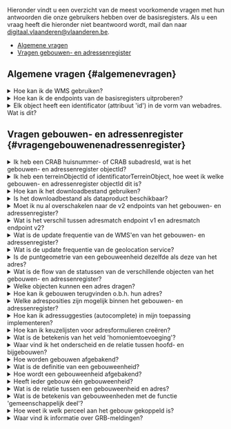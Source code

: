 Hieronder vindt u een overzicht van de meest voorkomende vragen met hun antwoorden die onze gebruikers hebben over de basisregisters.
Als u een vraag heeft die hieronder niet beantwoord wordt, mail dan naar digitaal.vlaanderen@vlaanderen.be.

* [Algemene vragen](#algemenevragen)
* [Vragen gebouwen- en adressenregister](#vragengebouwenenadressenregister)

  
## Algemene vragen {#algemenevragen}
 
<details>

<summary>Hoe kan ik de WMS gebruiken?</summary>

De WMS laat toe adressen, gebouwen en gebouweenheden per status en wegsegmenten per soort **op kaart te visualiseren** en objecten aan te klikken voor meer informatie. Deze kaartlagen kunnen ingeladen worden in GIS- of andere software. Een lijst van GIS-software vindt u [hier](https://en.wikipedia.org/wiki/Comparison_of_geographic_information_systems_software). We kunnen zelf QGIS (open source, gratis) aanbevelen.

Het is belangrijk in de GIS-software als coördinatensysteem voor het project **EPSG:31370** (Belgian Lambert 72) te kiezen en **PNG** als beeldformaat vooraleer lagen toe te voegen. De adressen worden zichtbaar vanaf schaal 1:2000 en hoger, gebouwen en gebouweenheden worden zichtbaar vanaf schaal 1:8000 of hoger en wegen worden zichtbaar afhankelijk van soort weg. De maximumschaal is 1:28000. 

Via de ‘identify’-functie kunt u de details van een object op de kaart met een muisklik opvragen.

</details>


<details>

<summary>Hoe kan ik de endpoints van de basisregisters uitproberen? </summary>

Een eenvoudige test van de REST-services kan door een URL samen te stellen in de adresbalk van uw browser. In uw browser krijgt u dan ook het resultaat van de aangeroepen service. 
- Algemene uitleg over de endpoints kan [hier](https://basisregisters.vlaanderen.be/producten/grar#readendpointsgrar) gevonden worden.
- Documentatie over de URL's en bijhorende parmameters kan [hier](https://docs.basisregisters.vlaanderen.be/docs/api-documentation.html#tag/api-documentation.html) gevonden worden.

</details>


<details>

<summary>Elk object heeft een identificator (attribuut 'id') in de vorm van webadres. Wat is dit?</summary>

De **Vlaamse URI-standaard** schrijft voor dat naar Vlaamse ‘resources’ (zoals een object in het Gebouwenregister) kan verwezen worden met een [Uniform Resource Identifier](https://www.vlaanderen.be/digitaal-vlaanderen/onze-oplossingen/gebouwen-en-adressenregister/verklarende-woordenlijst-adressen-en-gebouwenregister) (URI). Deze data-URI is door zijn opbouw uniek binnen het World Wide Web en kan dus als stabiele identificator in eender welk systeem of databank gebruikt worden om ondubbelzinnig naar dat ene object te verwijzen. Daarnaast laten data-URI’s toe de resources als ‘linked data’ aan te bieden (cfr. CRAB-LOD).

Op dit moment zijn enkel een aantal data-URI’s voor adressen resolvable, dit wil zeggen, linken enkel deze URI’s door naar een webdocument (voorstelling van het adres op het web). Op termijn moet er achter deze link data voor elk object beschikbaar zijn. 

</details>


## Vragen gebouwen- en adressenregister {#vragengebouwenenadressenregister}

<details>

<summary>Ik heb een CRAB huisnummer- of CRAB subadresId, wat is het gebouwen- en adressenregister objectId?</summary>

U kan op 2 manieren achterhalen wat het adressen objectId is van een CRAB huisnummer of een CRAB subadres.
- Via de read endpoints
  -   Voor CRAB huisnummers gebruikt u volgende readAPI: https://docs.basisregisters.vlaanderen.be/docs/api-documentation.html#operation/ListCrabHouseNumbers.
  -   Voor CRAB subadressen gebruikt u volgende readAPI: https://docs.basisregisters.vlaanderen.be/docs/api-documentation.html#operation/ListCrabSubaddresses.
- Via het downloadbestand
  - In het downloadbestand van het gebouwen- en adressenregister zitten er 2 dbf's files met daarin een overzicht van het CRAB huisnummer- en CRAB subadresId met hun overeenkomstige gebouwen- en adressenregister objectId.

</details>


<details>

<summary>Ik heb een terreinObjectId of identificatorTerreinObject, hoe weet ik welke gebouwen- en adressenregister objectId dit is?</summary>

Via het read endpoint van CRAB gebouwen kan u achterhalen wat het gebouwen- en adressenregister objectId is. U geeft in de URL het terreinObjectId of identificatorTerreinObject mee en u krijgt een overzicht 
Zie https://docs.basisregisters.vlaanderen.be/docs/api-documentation.html#operation/ListCrabBuildings.

</details>


<details>

<summary>Hoe kan ik het downloadbestand gebruiken?</summary>

Het downloadbestand kan ingeladen en gevisualiseerd worden met GIS-software. Een lijst van GIS-software vindt u [hier](https://en.wikipedia.org/wiki/Comparison_of_geographic_information_systems_software). We kunnen zelf QGIS (open source, gratis) aanbevelen.
Meer informatie over dit downloadbestand kan u [hier](https://basisregisters.vlaanderen.be/producten/grar#downloadbestandgrar) vinden. 

</details>


<details>

<summary>Is het downloadbestand als dataproduct beschikbaar? </summary>
Het downloadbestand is bechikbaar als dataproduct. Meer informatie over dit downloadbestand kan u [hier](https://basisregisters.vlaanderen.be/producten/grar#downloadbestandgrar) vinden.
 
</details>


<details>

<summary> Moet ik nu al overschakelen naar de v2 endpoints van het gebouwen- en adressenregister? </summary>

Dit wordt sterk aangeraden. Vanaf ten laatste 1 november 2023 zullen de v1 endpoints niet meer up-to-date zijn als gevolg van de migratie van CRAB naar het Gebouwen- en Adressenregister. Om ervoor te zorgen dat u de meest recente gegevens blijft ontvangen, is het dus belangrijk om vóór deze datum over te stappen naar de nieuwe v2 endpoints. We begrijpen dat het migratieproces enige tijd kan vergen. Daarom hebben we besloten om de v1 endpoints **tot 1 maart 2024** beschikbaar te houden, zodat u voldoende tijd heeft om over te stappen naar de nieuwe v2 endpoints.
</details>


<details>

<summary> Wat is het verschil tussen adresmatch endpoint v1 en adresmatch endpoint v2? </summary>

#### Wat is hetzelfde gebleven tov adresmatch v1?
- De logica achter de fuzzy matching.
- De responses die als resultaat worden teruggestuurd.

#### Wat is er uit adresmatch v2 verwijderd dat in adresmatch v1 zat?
- De query parameter ‘kadStraatcode’.
- De query parameter ‘rrStraatcode’.
- De query parameter ‘index’.
- Het response veld ‘adresseerbareObjecten’. Er werd hiervoor een alternatief voorzien. Dit kan u vinden onder toevoegingen. 

#### Wat is het verschil tussen adresmatch v2 en adresmatch v1?
- Het content-type van v2 is ‘application/ld+json’. Van v1 was dit default ‘application+json’, maar ‘application/xml’ was ook mogelijk.
- De geometrievelden zijn gewijzigd. De coördinaten van het object staan vanaf nu in het gml-formaat en alle velden die met geometrie te maken hebben zijn samengevoegd onder 1 veld.

#### Wat is er in adresmatch v2 toegevoegd dat niet in adresmatch v1 zit?
- Het veld ‘links’. In dit veld zit een lijst van gerelateerde resources om te achterhalen wat de gelinkte objecten zijn aan het adres. Momenteel worden er 2 URL’s getoond. 
  - URL 1: URL die alle gebouweenheden gaat tonen die gekoppeld zijn aan dit adres objectId.
  - URL 2: URL die alle percelen gaat tonen die gekoppeld zijn aan dit adres obejctId.
  - Op termijn zal er een nieuwe API zijn waarin de adreskoppelingen per adres zullen getoond worden.
- Het veld @context. Dit veld bevat de linked-data context van het endpoint. Dit is een URI naar de JSON-LD file.
- Het veld @type. Dit veld bevat het linked-data type van het endpoint. 
</details>


<details>

<summary>Wat is de update frequentie van de WMS'en van het gebouwen- en adressenregister?  </summary>
De update frequentie van de geolocation service bij wijzigingen in het gebouwen- en adressenregister zullen pas de dag nadien zichtbaar zijn in de geolocation service. 

</details>

<details>

<summary>Wat is de update frequentie van de geolocation service?  </summary>
De update frequentie van de WMS'en bij wijzigingen in het gebouwen- en adressenregister zijn near real time. Wat houdt dit in? Dit wit zeggen dat als bijvoorbeeld een adres wordt aangepast, de aanpassing van het adres zo goed als direct erna ook in de WMS van het gebouwen- en adressenregister zichtbaar zal zijn. 

</details>


<details>

<summary>Is de puntgeometrie van een gebouweenheid dezelfde als deze van het adres?</summary>
Het attribuut ‘geometrie’ van een gebouweenheid is de positie van de gebouweenheid binnen de gebouwcontour. Deze geometrie kan niet buiten het gebouw liggen.  Staat de ‘positieGeometrieMethode’ op ‘afgeleidVanObject’ dan werd deze positie afgeleid van het gebouw waarbinnen de gebouweenheid ligt en betreft het de centroïde van het gebouw. - Staat de ‘positieGeometrieMethode’ op ‘aangeduidDoorBeheerder’ dan werd de positie manueel geplaatst door een decentraal beheerder. Het is dus mogelijk dat de gebouweenheid op een andere positie ligt dan het adres. 

</details>

<details>

<summary>Wat is de flow van de statussen van de verschillende objecten van het gebouwen- en adressenregister?  </summary>

Zie https://basisregisters.vlaanderen.be/documentatie/statusflowgrar voor een volledig overzicht per object per status. 

</details>


<details>

<summary>Welke objecten kunnen een adres dragen? </summary>

Er worden vier adresseerbare objecten onderscheiden:
- gebouweenheid
- perceel
- standplaats
- ligplaats

Stand- en ligplaatsen zullen later als object (‘resource’) worden toegevoegd. Gebouwen dragen enkel adressen via de daarbinnen gelegen gebouweenheden (fijnmazigere adressering).
</details>


<details>

<summary>Hoe kan ik gebouwen terugvinden o.b.h. hun adres? </summary>

**Adressen worden in het gebouwen- en adressenregister niet meer rechtstreeks aan het gebouw gekoppeld, maar aan gebouweenheden binnen dat gebouw.**

De te volgend aanpak - met de services die vandaag beschikbaar zijn- is daarom:
- Stap 1: Bepaal de objectidentificator van het adres in kwestie (vb. URL: http://basisregisters.vlaanderen.be/api/v2/adressen?gemeentenaam=Denderleeuw&straatnaam=Nieuwstraat&huisnummer=2).
- Stap 2: Filter de gebouweenheden o.b.v. dit adres (vb. URL: http://basisregisters.vlaanderen.be/api/v2/gebouweenheden?adresobjectid=278669).
- Stap 3: Bepaal in welk gebouw(en) de teruggegeven gebouweenheden liggen.
</details>


<details>

<summary>Welke adresposities zijn mogelijk binnen het gebouwen- en adressenregister? </summary>
De adresposities die mogelijk zijn binnen het gebouwen- en adressenregister zijn: gemeente, straat, perceel, lot, standplaats, ligplaats, gebouw, gebouweenheid, ingang en wegsegment. 
</details>


<details>

<summary>Hoe kan ik adressuggesties (autocomplete) in mijn toepassing implementeren?  </summary>

- Stap 1: Maak gebruik van de **geolocation-API** (documentatie: https://loc.geopunt.be/) om suggesties te verkrijgen voor vrije tekstinvoer: vb: https://loc.geopunt.be/v4/suggestion?q=Koningin Mar.
- Stap 2: Teruggegeven straatnamen volgen het patroon: **<straatnaam>, <gemeentenaam>** vb: https://loc.geopunt.be/v4/suggestion?q=Graaf van Hoornestraat 5.
- Stap 3: Teruggegeven adressen volgen het patroon: **<straatnaam> <huisnummer>, <postcode> <gemeentenaam>** (merk op: er worden geen adressen met busnummer gesuggereerd).
- Stap 4: Indien u de unieke adresidentificator van de gesuggereerde adressen wil kennen, ‘parst’ u de adrescomponenten uit bovenstaand antwoord en plakt u deze in volgende request: vb: https://basisregisters.vlaanderen.be/api/v2/adressen?gemeentenaam=Nevele&straatnaam=Graaf van Hoornestraat&huisnummer=5
- Stap 5: Vervolgens leest u het id-veld uit.
</details>


<details>

<summary>Hoe kan ik keuzelijsten voor adresformulieren creëren?</summary>

![image](https://github.com/Informatievlaanderen/base-registries-content/assets/49196256/88364e4e-fcae-4a90-9d1a-ca711ea75174)

U kan op basis van de verschillende read endpoints (https://basisregisters.vlaanderen.be/producten/grar#readendpointsgrar) een lijst tonen met gegevens in.
- Stap 1: Vraag een lijst met gemeenten op​.
- Stap 2: Vraag een lijst met postinfo over postcodes op binnen de gekozen gemeente.​
- Stap 3: Vraag een lijst met straatnamen op binnen de gekozen gemeente​.
- Stap 4: Vraag een lijst met adressen op binnen de gekozen gemeente & straatnaam.​
- Stap 5: Vraag een adres op.

</details>


<details>

<summary>Wat is de betekenis van het veld 'homoniemtoevoeging'?</summary>

Een straatnaam moet uniek zijn binnen een gemeente. Districten zijn in geen enkel adresmodel (Adressenregister, OSLO², BeSt-Add) voorzien. Echter in bepaalde gemeenten zijn er nog dezelfde straatnamen in verschillende districten. De homoniemtoevoeging wordt gebruikt om aan te duiden in welk district de straatnaam ligt. Een straatnaam is met de bijhorende homoniemtoevoeging uniek binnen een gemeente. 

Voorbeeld: 
- Straatnaam = Krijgsbaan, homoniemtoevoeging = HO, waarbij ‘HO’ staat voor het district ‘Hoboken’.
- Straatnaam = Krijgsbaan, homoniemtoevoeging = DE, waarbij ‘DE’ staat voor het district ‘Deurne’. 

**Nieuwe homoniemtoevoegingen zijn niet toegestaan.** Het is wel mogelijk om bestaande homoniemtoevoegingen te wijzigen of te verwijderen. Bij gemeentelijke fusies moeten de homoniemen opgelost zijn op de datum dat de fusie ingaat.
</details>


<details>

<summary>Waar vind ik het onderscheid en de relatie tussen hoofd- en bijgebouwen?</summary>

Een hoofdgebouw is een gebouw mét gebouweenheden, een bijgebouw een gebouw zonder gebouweenheden. Aangezien een gebouw enkel geadresseerd kan worden via zijn gebouweenheden, kan een bijgebouw dus per definitie geen adressen dragen. Het informatiemodel beschrijft geen relatie tussen hoofd- en bijgebouwen (bijvoorbeeld tussen een woning en het tuinhuis dat daarbij staat). Hoewel dit nuttig zou zijn, is het in de praktijk niet evident om deze relatie te bepalen. Bijgebouwen bij een hoofdgebouw bevinden zich bijvoorbeeld niet noodzakelijk op hetzelfde perceel (denk aan stallen bij een boerderij). Ook kunnen verschillende partijen andere interpretaties hebben van welke bijgebouwen bij een hoofdgebouw horen; deze koppeling kan toepassingsafhankelijk zijn, terwijl het register beoogt zo toepassingsonafhankelijk mogelijk te zijn. Als de relatie al in het gebouwen- en adressenregister beheerd zou worden, moeten beheerders gevonden worden die deze relatie actualiseren. Om deze redenen werd besloten de relatie vooralsnog niet in het register op te nemen.
</details>


<details>

<summary>Hoe worden gebouwen afgebakend?</summary>

Voor afbakening gebouwen worden deze uiterlijke kenmerken in acht genomen:
- Zijn er meerdere huisnummers toegekend?
- Loopt er een perceelsgrens door het gebouw?
- Zijn er meerdere ingangen?
- Is er een verticale as door het gebouw?
Als 3 van deze 4 criteria positief zijn, dan wordt een gebouw meestal gesplitst.

Indien men beschikt over bouwplannen, dan kunnen deze meer inzicht verschaffen over de opdeling.

Een gedetailleerde toelichting hierover vind je [hier](https://assets.vlaanderen.be/image/upload/v1722241326/GRB-procedure_Afbakening_Gebouw_1.1.0-3_htj3kh.pdf)).
</details>

<details>

<summary>Wat is de definitie van een gebouweenheid?</summary>

Een gebouweenheid is de kleinste eenheid binnen een gebouw die geschikt is voor woon-, bedrijfsmatige, of recreatieve doeleinden en die ontsloten wordt via een eigen afsluitbare toegang vanaf de openbare weg, een erf of een gedeelde circulatieruimte. Een gebouweenheid is in functioneel opzicht zelfstandig.

</details>

<details>

<summary>Hoe wordt een gebouweenheid afgebakend?</summary>

Voor afbakening van een gebouweenheid wordt deze beslissingsboom gehanteerd:
![image](https://github.com/Informatievlaanderen/base-registries-content/assets/99253145/b3533bce-d545-4db2-8ccb-d877e40ea89c)

</details>

<details>

<summary>Heeft ieder gebouw één gebouweenheid?  </summary>

Nee, dit is niet het geval. Het gebouw kan 0, 1 of meerdere gebouweenheden hebben. De decentrale beheerder zal gebouweenheden aanmaken in het gebouwen- en adressenregister. Deze hebben automatisch de functie ‘nietGekend’. Een gemeenschappelijk deel zal niet door een decentrale beheerder kunnen aangemaakt worden, want deze gebouweenheid wordt automatisch aangemaakt van zodra er 2 gebouweenheden aan het gebouw zijn gekoppeld. 

</details>

<details>

<summary>Wat is de relatie tussen een gebouweenheid en adres?  </summary>
In gebouwen met exact één gebouweenheid krijgt de gebouweenheid een huisnummer. Als er voor één gebouw meerdere gebouweenheden bestaan, dan moeten de gemeenten aan elk van deze gebouweenheden een busnummer toekennen terwijl aan de gemeenschappelijke delen geen busnummer mag worden toegekend. Het is niet verplicht om aan een gemeenschappelijk deel een huisnummer toe te kennen. 

</details>

<details>

<summary>Wat is de betekenis van gebouweenheden met de functie 'gemeenschappelijk deel'? </summary>

In gebouwen waarin minstens twee functioneel zelfstandige gebouweenheden voorkomen (bv. gebouw met winkel op gelijkvloers en wooneenheid op eerste verdieping) worden de ruimten en structuren die door de eenheden in kwestie gedeeld worden voorgesteld door een extra gebouweenheid met functie ‘gemeenschappelijk deel’. Merk op dat slechts één gemeenschappelijk deel per gebouw wordt aangemaakt. Een flatgebouw met meerdere trappenhallen, liftkokers en een gedeelde ondergrondse garage krijgt dus één gemeenschappelijk deel (niet één per trappenhal/liftkoker/garage). Het gemeenschappelijk deel is tevens de drager van het huisnummeradres daar waar dit huisnummer uitsluitend naar (de gemeenschappelijke ruimten en structuren van) het gebouw verwijst. Er kan ook een gemeenschappelijk deel zijn zonder bijhorend adres.

</details>

<details>

<summary>Hoe weet ik welk perceel aan het gebouw gekoppeld is?</summary>

Via het read endpoint detail gebouw v2 ([Documentatie](https://docs.basisregisters.vlaanderen.be/docs/api-documentation.html#operation/GetBuildingV2)) kunnen de eventuele gekoppelde percelen opgevraagd worden of via het read endpoint lijst gebouw v2 ([Documentatie](https://docs.basisregisters.vlaanderen.be/docs/api-documentation.html#operation/ListBuildingsV2)) waarbij de filter CaPaKey wordt meegegeven. 
Een perceel wordt als onderliggend aan een gebouw beschouwd indien het voldoet aan volgende voorwaarde (formule voor de berekening van de ‘verbeterde topologische relatie’): oppervlak overlap gebouw - perceel / oppervlak gebouw > 0.8 / # percelen waarmee het gebouw overlapt.

</details>

<details>

<summary>Waar vind ik informatie over GRB-meldingen?</summary>

Op de pagina [Bijhouding & (fout)melding van het GRB](https://www.vlaanderen.be/digitaal-vlaanderen/onze-oplossingen/basiskaart-vlaanderen-grb/veelgestelde-vragen/bijhouding-foutmelding-van-het-grb) wordt meer uitleg gegeven over de meldingen specifiek voor het GRB. 

</details>
